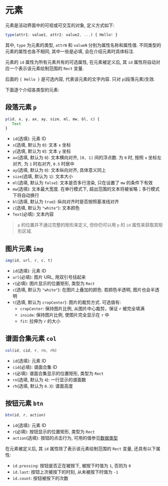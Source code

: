 # 元素

元素是活动界面中的可视或可交互的对象, 定义方式如下: 

```js
type(attr1: value1, attr2: value2, ...) { Hello! }
```

其中, `type` 为元素的类型, `attrN` 和 `valueN` 分别为属性名称和属性值. 不同类型的元素的属性也各不相同, 其中一些是必填, 会在介绍元素时具体标注. 

元素的 `id` 属性为所有元素共有的可选属性, 在元素被定义后, 其 `id` 属性将自动对应一个表示该元素绘制范围的 `Rect` 变量. 

后面的 `{ Hello }` 是可选内容, 代表该元素的文字内容. 只对 `p`(段落元素)生效. 

下面逐个介绍各类型的元素: 

## 段落元素 `p`

```js
p(id, x, y, ax, ay, size, ml, mw, bl, c) {
   Text
}
```

- `id`(选填): 元素 ID
- `x`(选填, 默认为 `0`): 文本 `x` 坐标
- `y`(选填, 默认为 `0`): 文本 `y` 坐标
- `ax`(选填, 默认为 `0`): 文本横向对齐, `[0, 1]` 间的浮点数. 为 `0` 时, 按照 `x` 坐标左对齐, 为 `1` 时右对齐, `0.5` 时居中
- `ay`(选填, 默认为 `0`): 文本纵向对齐, 具体意义同上
- `size`(选填, 默认为 `1`): 文本大小
- `ml`(选填, 默认为 `false`): 文本是否多行渲染, 只在设置了 `mw` 的条件下有效
- `mw`(选填): 文本最大宽度. 在单行模式下, 超出范围的文本将被省略；多行模式下将自动换行
- `bl`(选填, 默认为 `true`): 纵向对齐时是否按照基准线对齐
- `c`(选填, 默认为 `"white"`): 文本颜色
- `Text`(必填): 文本内容

> `p` 的位置并不通过完整的矩形来定义, 但你仍可以用 `p` 的 `id` 属性来获取其矩形区域.


## 图片元素 `img`

```js
img(id, url, r, c, t)
```

- `id`(选填): 元素 ID
- `url`(必填): 图片 URL, 用双引号括起来
- `r`(必填): 图片显示的位置矩形, 类型为 `Rect`
- `c`(选填, 默认为 `"white"`): 在图片上叠加的颜色. 若颜色半透明, 图片也会半透明
- `t`(选填, 默认为 `cropCenter`): 图片的裁剪方式. 可选值有: 
  - `cropCenter`: 保持图片比例, 从图片中心裁剪，保证 `r` 被完全填满
  - `inside`: 保持图片比例, 使图片完全显示在 `r` 中
  - `fit`: 拉伸为 `r` 的大小

## 谱面合集元素 `col`
  
```js
col(id, cid, r, rn, rh)
```

- `id`(选填): 元素 ID
- `cid`(必填): 谱面合集 ID
- `r`(必填): 谱面合集显示的位置矩形, 类型为 `Rect`
- `rn`(选填, 默认为 `4`): 一行显示的谱面数
- `rh`(选填, 默认为 `0.3`): 谱面高度

## 按钮元素 `btn`

```js
btn(id, r, action)
```

- `id`(选填): 元素 ID
- `r`(必填): 按钮显示的位置矩形, 类型为 `Rect`
- `action`(选填): 按钮的点击行为, 可用的值参见[数据类型](/uml/syntax/type.html#数据类型)

在元素被定义后, 其 `id` 属性除了表示该元素绘制范围的 `Rect` 变量, 还具有以下属性: 

- `id.pressing`: 按钮是否正在被按下, 被按下时值为 `1`, 否则为 `0`
- `id.last`: 按钮上次被按下的时刻, 从未被按下时值为 `-1`
- `id.count`: 按钮被按下的次数

